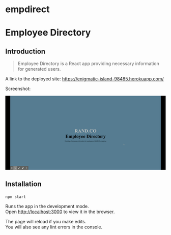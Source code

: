 # empdirect

# Employee Directory

## Introduction

> Employee Directory is a React app providing necessary information for generated users. 

A link to the deployed site: https://enigmatic-island-98485.herokuapp.com/

Screenshot:

<img src="empdirect/Assets/ReactApp.gif"> </img>

## Installation

`npm start`

Runs the app in the development mode.\
Open [http://localhost:3000](http://localhost:3000) to view it in the browser.

The page will reload if you make edits.\
You will also see any lint errors in the console.
